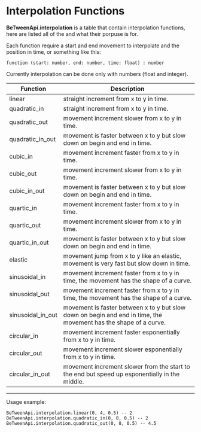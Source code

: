 
# Interpolation Functions

**BeTweenApi.interpolation** is a table that contain interpolation functions, here are listed all of the and what their porpuse is for.

Each function require a start and end movement to interpolate and the position in time, or something like this:

	function (start: number, end: number, time: float) : number

Currently interpolation can be done only with numbers (float and integer).

| Function | Description |
| -------- | ----------- |
| linear   | straight increment from x to y in time. |
| quadratic_in  | straight increment from x to y in time. |
| quadratic_out | movement increment slower from x to y in time. |
| quadratic_in_out | movement is faster between x to y but slow down on begin and end in time. |
| cubic_in | movement increment faster from x to y in time. |
| cubic_out | movement increment slower from x to y in time. |
| cubic_in_out | movement is faster between x to y but slow down on begin and end in time. |
| quartic_in | movement increment faster from x to y in time. |
| quartic_out | movement increment slower from x to y in time. |
| quartic_in_out | movement is faster between x to y but slow down on begin and end in time. |
| elastic | movement jump from x to y like an elastic, movement is very fast but slow down in time. |
| sinusoidal_in | movement increment faster from x to y in time, the movement has the shape of a curve. |
| sinusoidal_out | movement increment faster from x to y in time, the movement has the shape of a curve. |
| sinusoidal_in_out | movement is faster between x to y but slow down on begin and end in time, the movement has the shape of a curve. |
| circular_in | movement increment faster esponentially from x to y in time. |
| circular_out | movement increment slower esponentially from x to y in time. |
| circular_in_out | movement increment slower from the start to the end but speed up esponentially in the middle. |

______

Usage example:

	BeTweenApi.interpolation.linear(0, 4, 0.5) -- 2
	BeTweenApi.interpolation.quadratic_in(0, 8, 0.5) -- 2
	BeTweenApi.interpolation.quadratic_out(0, 8, 0.5) -- 4.5
